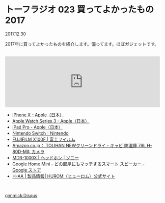 # トーフラジオ 023 買ってよかったもの2017

2017.12.30

2017年に買ってよかったものを紹介します。偏ってます。ほぼガジェットです。

<br />

<iframe width="100%" height="166" scrolling="no" frameborder="no" src="https://w.soundcloud.com/player/?url=https%3A//api.soundcloud.com/tracks/376376120&amp;color=%23ff5500&amp;auto_play=false&amp;hide_related=false&amp;show_comments=true&amp;show_user=true&amp;show_reposts=false&amp;show_teaser=true"></iframe>

<br />

* [iPhone X - Apple（日本）](https://www.apple.com/jp/iphone-x/)
* [Apple Watch Series 3 - Apple（日本）](https://www.apple.com/jp/apple-watch-series-3/)
* [iPad Pro - Apple（日本）](https://www.apple.com/jp/ipad-pro/)
* [Nintendo Switch｜Nintendo](https://www.nintendo.co.jp/hardware/switch/index.html)
* [FUJIFILM X100F | 富士フイルム](http://fujifilm.jp/personal/digitalcamera/x/fujifilm_x100f/)
* [Amazon.co.jp： TOLIHAN NEWクリーンドライ・キャビ 防湿庫 76L H-80D-MII: カメラ](https://www.amazon.co.jp/gp/product/B004W5MIRC)
* [MDR-1000X | ヘッドホン | ソニー](http://www.sony.jp/headphone/products/MDR-1000X/index.html)
* [Google Home Mini - どの部屋にもマッチするスマート スピーカー - Google ストア](https://store.google.com/product/google_home_mini)
* [H-AA | 製品情報| HUROM（ヒューロム）公式サイト](http://huromjapan.com/product/haa.html)

<br />

[gimmick:Disqus](tofulab)
